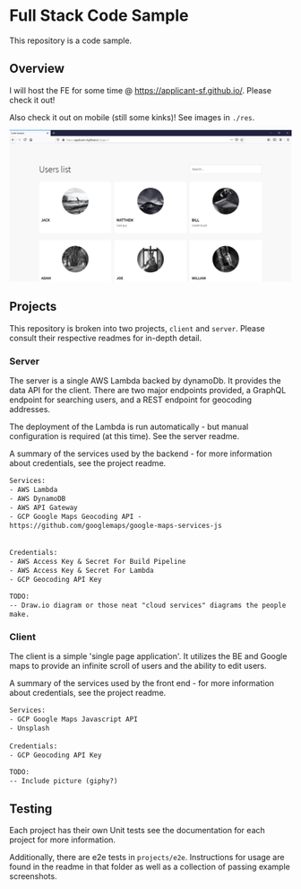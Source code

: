 # Full Stack Code Sample

This repository is a code sample.

## Overview

I will host the FE for some time @ https://applicant-sf.github.io/. Please check it out!

Also check it out on mobile (still some kinks)! See images in `./res`.

![Applicant-SF-UsersList](./res/UsersList.jpg)

## Projects

This repository is broken into two projects, `client` and `server`. Please consult their respective readmes for in-depth detail.

### Server

The server is a single AWS Lambda backed by dynamoDb. It provides the data API for the client. There are two major endpoints provided, a GraphQL endpoint for searching users, and a REST endpoint for geocoding addresses.

The deployment of the Lambda is run automatically - but manual configuration is required (at this time). See the server readme.

A summary of the services used by the backend - for more information about credentials, see the project readme.

```
Services:
- AWS Lambda
- AWS DynamoDB
- AWS API Gateway
- GCP Google Maps Geocoding API - https://github.com/googlemaps/google-maps-services-js


Credentials:
- AWS Access Key & Secret For Build Pipeline
- AWS Access Key & Secret For Lambda
- GCP Geocoding API Key
```



```
TODO:
-- Draw.io diagram or those neat "cloud services" diagrams the people make.
```

### Client

The client is a simple 'single page application'. It utilizes the BE and Google maps to provide an infinite scroll of users and the ability to edit users.

A summary of the services used by the front end - for more information about credentials, see the project readme.

```
Services:
- GCP Google Maps Javascript API
- Unsplash

Credentials:
- GCP Geocoding API Key
```

```
TODO:
-- Include picture (giphy?)
```

## Testing

Each project has their own Unit tests see the documentation for each project for more information.

Additionally, there are e2e tests in `projects/e2e`. Instructions for usage are found in the readme in that folder as well as a collection of passing example screenshots.